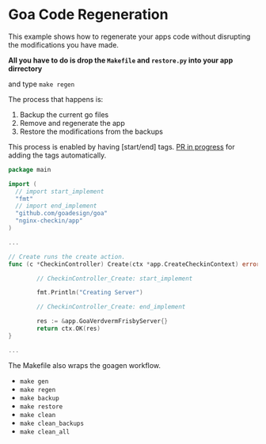 Goa Code Regeneration
=====================

This example shows how to regenerate your apps code
without disrupting the modifications you have made.

__All you have to do is drop the `Makefile` and `restore.py` into your app dirrectory__

and type `make regen`

The process that happens is:

1. Backup the current go files
1. Remove and regenerate the app
1. Restore the modifications from the backups

This process is enabled by having [start/end] tags.
[PR in progress](https://github.com/goadesign/goa/pull/593) for adding the tags automatically.



```Go
package main

import (
  // import start_implement
  "fmt"
  // import end_implement
  "github.com/goadesign/goa"
  "nginx-checkin/app"
)

...

// Create runs the create action.
func (c *CheckinController) Create(ctx *app.CreateCheckinContext) error {

        // CheckinController_Create: start_implement

        fmt.Println("Creating Server")

        // CheckinController_Create: end_implement

        res := &app.GoaVerdvermFrisbyServer{}
        return ctx.OK(res)
}

...

```

The Makefile also wraps the goagen workflow.

- `make gen`
- `make regen`
- `make backup`
- `make restore`
- `make clean`
- `make clean_backups`
- `make clean_all`



